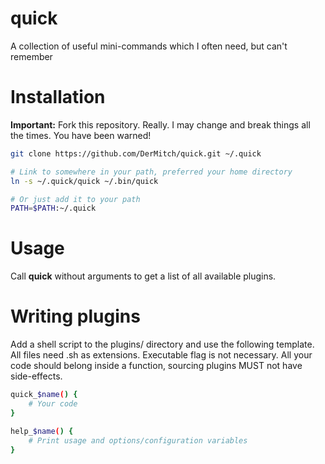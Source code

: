 quick
=====

A collection of useful mini-commands which I often need, but can't remember


# Installation

**Important:** Fork this repository. Really. I may change and break things all the times. You have been warned!

```bash
git clone https://github.com/DerMitch/quick.git ~/.quick

# Link to somewhere in your path, preferred your home directory
ln -s ~/.quick/quick ~/.bin/quick

# Or just add it to your path
PATH=$PATH:~/.quick
```

# Usage

Call **quick** without arguments to get a list of all available plugins.

# Writing plugins

Add a shell script to the plugins/ directory and use the following template.
All files need .sh as extensions. Executable flag is not necessary.
All your code should belong inside a function, sourcing plugins MUST not have side-effects.

```bash
quick_$name() {
	# Your code
}

help_$name() {
	# Print usage and options/configuration variables
}
```
